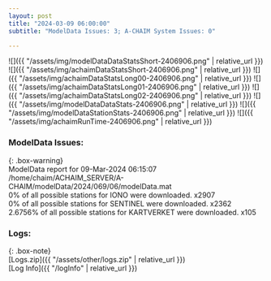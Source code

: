 ```yaml
---
layout: post
title: "2024-03-09 06:00:00"
subtitle: "ModelData Issues: 3; A-CHAIM System Issues: 0"

---
```


![]({{ "/assets/img/modelDataDataStatsShort-2406906.png" | relative_url }})
![]({{ "/assets/img/achaimDataStatsShort-2406906.png" | relative_url }})
![]({{ "/assets/img/achaimDataStatsLong00-2406906.png" | relative_url }})
![]({{ "/assets/img/achaimDataStatsLong01-2406906.png" | relative_url }})
![]({{ "/assets/img/achaimDataStatsLong02-2406906.png" | relative_url }})
![]({{ "/assets/img/modelDataDataStats-2406906.png" | relative_url }})
![]({{ "/assets/img/modelDataStationStats-2406906.png" | relative_url }})
![]({{ "/assets/img/achaimRunTime-2406906.png" | relative_url }})


### ModelData Issues:  
  
{: .box-warning}  
 ModelData report for 09-Mar-2024 06:15:07   
 /home/chaim/ACHAIM_SERVER/A-CHAIM/modelData/2024/069/06/modelData.mat   
 0% of all possible stations for IONO were downloaded. x2907   
 0% of all possible stations for SENTINEL were downloaded. x2362   
 2.6756% of all possible stations for KARTVERKET were downloaded. x105   
  


### Logs:  
  
{: .box-note}  
[Logs.zip]({{ "/assets/other/logs.zip" | relative_url }})  
[Log Info]({{ "/logInfo" | relative_url }})  
